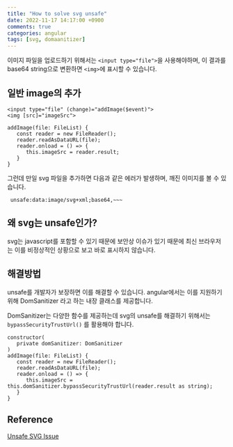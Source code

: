 ```yaml
---
title: "How to solve svg unsafe"
date: 2022-11-17 14:17:00 +0900
comments: true
categories: angular
tags: [svg, domaanitizer]
---
```

이미지 파일을 업로드하기 위해서는 `<input type="file">`을 사용해야하며, 이 결과를 base64 string으로 변환하면 `<img>`에 표시할 수 있습니다.



## 일반 image의 추가

```
<input type="file" (change)="addImage($event)">
<img [src]="imageSrc">
```

```
addImage(file: FileList) {
   const reader = new FileReader();
   reader.readAsDataURL(file);
   reader.onload = () => {
      this.imageSrc = reader.result;  
   }
}
```

그런데 만일 svg 파일을 추가하면 다음과 같은 에러가 발생하며, 깨진 이미지를 볼 수 있습니다.

```
 unsafe:data:image/svg+xml;base64,~~~
```



## 왜 svg는 unsafe인가?

svg는 javascript를 포함할 수 있기 때문에 보안상 이슈가 있기 때문에 최신 브라우저는 이를 비정상적인 상황으로 보고 바로 표시하지 않습니다.



## 해결방법

unsafe를 개발자가 보장하면 이를 해결할 수 있습니다. angular에서는 이를 지원하기 위해 DomSanitizer 라고 하는 내장 클래스를 제공합니다.

DomSanitizer는 다양한 함수를 제공하는데 svg의 unsafe를 해결하기 위해서는 `bypassSecurityTrustUrl()` 를 활용해야 합니다.

```
constructor(
   private domSanitizer: DomSanitizer
)
addImage(file: FileList) {
   const reader = new FileReader();
   reader.readAsDataURL(file);
   reader.onload = () => {
      this.imageSrc = this.domSanitizer.bypassSecurityTrustUrl(reader.result as string);
   }
}
```



## Reference

[Unsafe SVG Issue](https://news.ycombinator.com/item?id=10626575)
